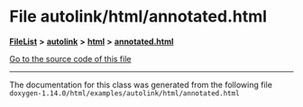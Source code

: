 

# File autolink/html/annotated.html



[**FileList**](files.md) **>** [**autolink**](dir_71fc0cb11636697d381669c7153571f0.md) **>** [**html**](dir_1337412a5a91531b95c66120ec85cfc4.md) **>** [**annotated.html**](autolink_2html_2annotated_8html.md)

[Go to the source code of this file](autolink_2html_2annotated_8html_source.md)





































































------------------------------
The documentation for this class was generated from the following file `doxygen-1.14.0/html/examples/autolink/html/annotated.html`


